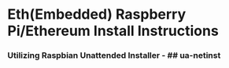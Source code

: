 # Eth(Embedded) Raspberry Pi/Ethereum Install Instructions
### Utilizing Raspbian Unattended Installer - ## ua-netinst 
